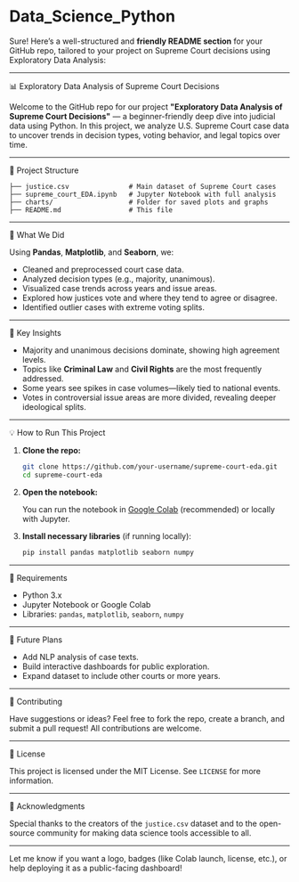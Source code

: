 # Data_Science_Python
Sure! Here’s a well-structured and **friendly README section** for your GitHub repo, tailored to your project on Supreme Court decisions using Exploratory Data Analysis:

---

📊 Exploratory Data Analysis of Supreme Court Decisions

Welcome to the GitHub repo for our project **"Exploratory Data Analysis of Supreme Court Decisions"** — a beginner-friendly deep dive into judicial data using Python. In this project, we analyze U.S. Supreme Court case data to uncover trends in decision types, voting behavior, and legal topics over time.

---

 📁 Project Structure

```
├── justice.csv               # Main dataset of Supreme Court cases
├── supreme_court_EDA.ipynb   # Jupyter Notebook with full analysis
├── charts/                   # Folder for saved plots and graphs
├── README.md                 # This file
```

---

📌 What We Did

Using **Pandas**, **Matplotlib**, and **Seaborn**, we:
- Cleaned and preprocessed court case data.
- Analyzed decision types (e.g., majority, unanimous).
- Visualized case trends across years and issue areas.
- Explored how justices vote and where they tend to agree or disagree.
- Identified outlier cases with extreme voting splits.

---

🎯 Key Insights

- Majority and unanimous decisions dominate, showing high agreement levels.
- Topics like **Criminal Law** and **Civil Rights** are the most frequently addressed.
- Some years see spikes in case volumes—likely tied to national events.
- Votes in controversial issue areas are more divided, revealing deeper ideological splits.

---

 💡 How to Run This Project

1. **Clone the repo:**

   ```bash
   git clone https://github.com/your-username/supreme-court-eda.git
   cd supreme-court-eda
   ```

2. **Open the notebook:**

   You can run the notebook in [Google Colab](https://colab.research.google.com/) (recommended) or locally with Jupyter.

3. **Install necessary libraries** (if running locally):

   ```bash
   pip install pandas matplotlib seaborn numpy
   ```

---

🧠 Requirements

- Python 3.x
- Jupyter Notebook or Google Colab
- Libraries: `pandas`, `matplotlib`, `seaborn`, `numpy`

---

🔮 Future Plans

- Add NLP analysis of case texts.
- Build interactive dashboards for public exploration.
- Expand dataset to include other courts or more years.

---

🤝 Contributing

Have suggestions or ideas? Feel free to fork the repo, create a branch, and submit a pull request! All contributions are welcome.

---

 📃 License

This project is licensed under the MIT License. See `LICENSE` for more information.

---

🙌 Acknowledgments

Special thanks to the creators of the `justice.csv` dataset and to the open-source community for making data science tools accessible to all.

---

Let me know if you want a logo, badges (like Colab launch, license, etc.), or help deploying it as a public-facing dashboard!
